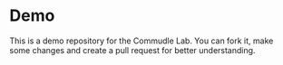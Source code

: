 # Demo
This is a demo repository for the Commudle Lab. You can fork it, make some changes and create a pull request for better understanding.
